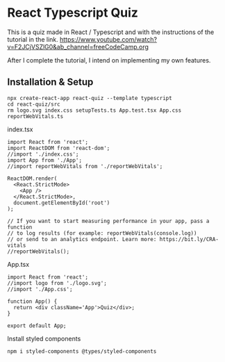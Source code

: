 # React Typescript Quiz
This is a quiz made in React / Typescript and with the instructions of the tutorial in the link.
https://www.youtube.com/watch?v=F2JCjVSZlG0&ab_channel=freeCodeCamp.org

After I complete the tutorial, I intend on implementing my own features.

## Installation & Setup
```
npx create-react-app react-quiz --template typescript
cd react-quiz/src
rm logo.svg index.css setupTests.ts App.test.tsx App.css reportWebVitals.ts 
```
index.tsx
```
import React from 'react';
import ReactDOM from 'react-dom';
//import './index.css';
import App from './App';
//import reportWebVitals from './reportWebVitals';

ReactDOM.render(
  <React.StrictMode>
    <App />
  </React.StrictMode>,
  document.getElementById('root')
);

// If you want to start measuring performance in your app, pass a function
// to log results (for example: reportWebVitals(console.log))
// or send to an analytics endpoint. Learn more: https://bit.ly/CRA-vitals
//reportWebVitals();
```

App.tsx
```
import React from 'react';
//import logo from './logo.svg';
//import './App.css';

function App() {
  return <div className='App'>Quiz</div>;
}

export default App;
```

Install styled components
```
npm i styled-components @types/styled-components      
```

